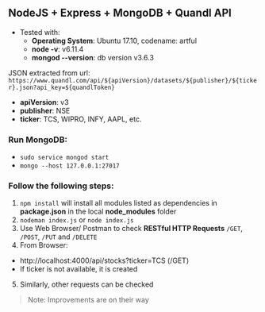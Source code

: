 ##  NodeJS + Express + MongoDB + Quandl API

- Tested with:
  - **Operating System**: Ubuntu 17.10, codename: artful
  - **node -v**: v6.11.4
  - **mongod --version**: db version v3.6.3

JSON extracted from url: `https://www.quandl.com/api/${apiVersion}/datasets/${publisher}/${ticker}.json?api_key=${quandlToken}`
* **apiVersion**: v3
* **publisher**: NSE
* **ticker**: TCS, WIPRO, INFY, AAPL, etc.

### Run MongoDB:
* ```sudo service mongod start```
* ```mongo --host 127.0.0.1:27017```

### Follow the following steps:
1. `npm install` will install all modules listed as dependencies in **package.json** in the local **node_modules** folder
2. `nodeman index.js` or `node index.js`
3. Use Web Browser/ Postman to check **RESTful HTTP Requests** `/GET`, `/POST`, `/PUT` and `/DELETE`
4. From Browser:
* http://localhost:4000/api/stocks?ticker=TCS (/GET)
* If ticker is not available, it is created
5. Similarly, other requests can be checked


> Note: Improvements are on their way
